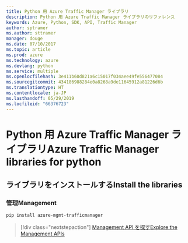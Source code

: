 ```yaml
---
title: Python 用 Azure Traffic Manager ライブラリ
description: Python 用 Azure Traffic Manager ライブラリのリファレンス
keywords: Azure, Python, SDK, API, Traffic Manager
author: sptramer
ms.author: sttramer
manager: douge
ms.date: 07/10/2017
ms.topic: article
ms.prod: azure
ms.technology: azure
ms.devlang: python
ms.service: multiple
ms.openlocfilehash: 3e411b60d821a6c15017f034aee49fe556477084
ms.sourcegitcommit: 434186988284e0a8268a9de11645912a81226d6b
ms.translationtype: HT
ms.contentlocale: ja-JP
ms.lasthandoff: 05/29/2019
ms.locfileid: "66376723"
---
```

# <a name="azure-traffic-manager-libraries-for-python"></a><span data-ttu-id="7b4f7-104">Python 用 Azure Traffic Manager ライブラリ</span><span class="sxs-lookup"><span data-stu-id="7b4f7-104">Azure Traffic Manager libraries for python</span></span>

## <a name="install-the-libraries"></a><span data-ttu-id="7b4f7-105">ライブラリをインストールする</span><span class="sxs-lookup"><span data-stu-id="7b4f7-105">Install the libraries</span></span>

### <a name="management"></a><span data-ttu-id="7b4f7-106">管理</span><span class="sxs-lookup"><span data-stu-id="7b4f7-106">Management</span></span>

```bash
pip install azure-mgmt-trafficmanager
```

> [!div class="nextstepaction"]
> [<span data-ttu-id="7b4f7-107">Management API を探す</span><span class="sxs-lookup"><span data-stu-id="7b4f7-107">Explore the Management APIs</span></span>](/python/api/overview/azure/trafficmanager/management)

